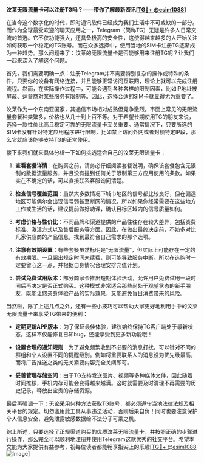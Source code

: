 **汶莱无限流量卡可以注册TG吗？——带你了解最新资讯[[TG💪+ @esim1088](https://t.me/s/esim1088)]**

在当今这个数字化的时代，即时通讯软件已经成为我们生活中不可或缺的一部分。而作为全球最受欢迎的聊天应用之一，Telegram（简称TG）无疑是许多人日常交流的首选。它不仅功能强大，还具备极高的安全性，这使得越来越多的人开始关注如何获取一个稳定的TG账号。而在众多选择中，使用当地的SIM卡注册TG逐渐成为一种趋势。那么问题来了：汶莱的无限流量卡是否能够用来注册TG呢？让我们一起来深入了解这个问题。

首先，我们需要明确一点：注册Telegram并不需要特别复杂的操作或特殊的条件。只要你的设备有网络连接，并且能够正常访问互联网，理论上就可以完成注册流程。然而，在实际操作过程中，可能会遇到各种各样的限制因素，比如IP地址被屏蔽、运营商对某些服务有限制等。因此，选择合适的SIM卡就显得尤为重要了。

汶莱作为一个东南亚国家，其通信市场相对成熟但竞争激烈。市面上常见的无限流量套餐种类繁多，价格也从几十到上百不等。对于希望长期使用TG的朋友来说，选择一款性价比高且稳定可靠的无限流量卡至关重要。通常情况下，只要所选的SIM卡没有针对特定应用程序进行限制，比如禁止访问外网或者封锁特定IP段，那么它就应该能够支持TG的正常使用。

接下来我们就来具体分析一下如何挑选适合自己的汶莱无限流量卡：

1. **查看套餐详情**：在购买之前，请务必仔细阅读套餐说明，确保该套餐包含无限制的数据流量服务，并且没有提到任何关于限制第三方应用使用的条款。如果实在不确定的话，可以直接联系客服询问清楚。

2. **检查信号覆盖范围**：虽然大多数情况下城市地区的信号都比较良好，但在偏远地区可能偶尔会出现信号弱甚至断网的情况。所以如果你经常需要在这些地方工作或生活的话，建议提前做好功课，确认目标区域内的信号质量如何。

3. **考虑价格与性价比**：不同品牌和渠道提供的产品往往存在较大差异，包括资费标准、激活方式以及售后服务等方面。因此，在做出最终决定前，不妨多对比几家供应商的产品信息，找到最符合自己需求的那个选项。

4. **注意有效期设置**：有些套餐虽然标明是“无限流量”，但实际上可能存在一定的有效期限。一旦超出规定时间未续费，则可能导致服务中断。所以在选购时一定要留心这一点，并根据自身情况合理安排充值计划。

5. **尝试免费试用版本**：部分商家会推出短期体验活动，允许用户免费试用一段时间后再决定是否正式购买。这种模式非常适合那些尚处于观望状态的新手朋友，既能让您亲身体验产品的实际效果，又能避免盲目消费带来的风险。

当然啦，除了上述几点之外，还有一些小技巧可以帮助大家更好地利用手中的汶莱无限流量卡来享受TG带来的便利：

- **定期更新APP版本**：为了保证最佳体验，建议始终保持TG客户端处于最新状态。这样不仅能修复已知bug，还能享受到更多新功能哦！

- **设置合理的通知规则**：为了避免频繁收到不必要的消息打扰，可以针对不同的群组和个人设置不同的提醒级别。例如将重要联系人的消息设为优先级最高，而将广告推送之类的无关紧要内容完全关闭即可。

- **妥善管理存储空间**：由于TG支持发送图片、视频等多种媒体文件，因此随着时间推移，手机内存可能会变得越来越满。这时就需要及时清理不再需要的历史记录，释放出宝贵的存储资源。

最后再强调一下：无论采用何种方法获取TG账号，都必须遵守当地法律法规及相关平台的规定。切勿滥用此工具从事违法活动，否则后果自负！同时也要注意保护个人信息安全，避免泄露敏感数据给不法分子可乘之机。

综上所述，只要选择了正规渠道购买的优质汶莱无限流量卡，并按照正确的步骤进行操作，那么完全可以顺利地注册并使用Telegram这款优秀的社交平台。希望本文能为大家提供有益参考，祝每位读者都能畅享指尖上的乐趣[[TG💪+ @esim1088](https://t.me/s/esim1088) ![Image](https://i.postimg.cc/4NQfJmqS/Snipaste-2025-05-13-00-14-12.png)]